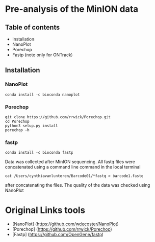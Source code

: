 # Pre-analysis of the MinION data
## Table of contents 
* Installation 
* NanoPlot 
* Porechop
* Fastp (note only for ONTrack)

## Installation 

### NanoPlot 
```
conda install -c bioconda nanoplot
```

### Porechop 
```
git clone https://github.com/rrwick/Porechop.git
cd Porechop
python3 setup.py install
porechop -h
```

### fastp 
```
conda install -c bioconda fastp
```






Data was collected after MinION sequencing. 
All fastq files were concatenated using a command line command in the local terminal

```
cat /Users/cynthiavanlunteren/Barcode01/*fastq > barcode1.fastq
```

after concatenating the files. The quality of the data was checked using NanoPlot






# Original Links tools 
* [NanoPlot] (https://github.com/wdecoster/NanoPlot) 
* [Porechop] (https://github.com/rrwick/Porechop)
* [Fastp] (https://github.com/OpenGene/fastp)
